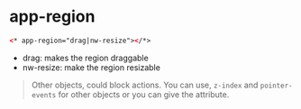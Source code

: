 # app-region

```html
<* app-region="drag|nw-resize"></*>
```

* drag: makes the region draggable
* nw-resize: make the region resizable

> Other objects, could block actions. You can use, `z-index` and `pointer-events` for other objects or you can give the attribute.
